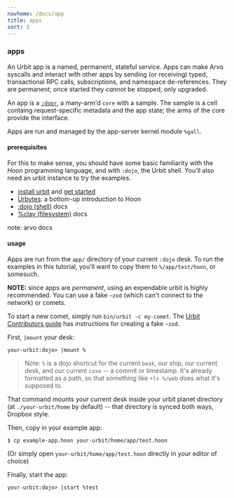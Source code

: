 ```yaml
---
navhome: /docs/app
title: apps
sort: 3
---
```


### apps

An Urbit app is a named, permanent, stateful service. Apps can make Arvo syscalls and interact with other apps by sending (or receiving) typed,
transactional RPC calls, subscriptions, and namespace de-references. They are
permanent; once started they *cannot* be stopped, only upgraded.

An app is a [`:door`](https://urbit.org/docs/hoon/twig/bar-core/cab-door/), a
many-arm'd `core` with a sample. The sample is a cell containg request-specific
metadata and the app state; the arms of the core provide the interface.

Apps are run and managed by the app-server kernel module `%gall`.

#### prerequisites

For this to make sense, you should have some basic familiarity with the *Hoon* programming language, and with `:dojo`, the Urbit shell. You'll also need an urbit instance to try the examples.

- [install urbit](https://urbit.org/docs/using/install/) and [get started](https://urbit.org/docs/using/setup/)
- [Urbytes](https://urbit.org/docs/byte/): a bottom-up introduction to Hoon
- [:dojo (shell)](https://urbit.org/docs/using/shell/) docs
- [%clay (filesystem)](https://urbit.org/docs/using/filesystem/) docs

note: arvo docs

#### usage

Apps are run from the `app/` directory of your current `:dojo` desk. To run
the examples in this tutorial, you'll want to copy them to `%/app/test/hoon`,
or somesuch.

**NOTE:** since apps are *permanent*, using an expendable urbit is highly
recommended. You can use a fake `~zod` (which can't connect to the network) or
comets.

To start a new comet, simply run `bin/urbit -c my-comet`. The [Urbit
Contributors guide](https://github.com/urbit/urbit/blob/master/CONTRIBUTING.md)
has instructions for creating a fake `~zod`.

First, `|mount` your desk:

```
your-urbit:dojo> |mount %
```

> Note: `%` is a dojo shortcut for the current `beak`, our ship, our current
> desk, and our current `case` -- a commit or timestamp. It's already
> formatted as a path, so that something like `+ls %/web` does what it's
> supposed to.

That command mounts your current desk inside your urbit planet directory (at `./your-urbit/home` by default) -- that directory is synced both ways, Dropbox style.

Then, copy in your example app:

```
$ cp example-app.hoon your-urbit/home/app/test.hoon
```

(Or simply open `your-urbit/home/app/test.hoon` directly in your editor of
choice)

Finally, start the app:

```
your-urbit:dojo> |start %test
```

<list/>
